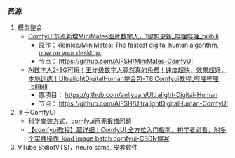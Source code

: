 ### 资源
1. 模型整合
	- [ComfyUI节点新增MiniMates图片数字人，1键包更新\_哔哩哔哩\_bilibili](https://www.bilibili.com/video/BV1GhmbYwEi1/?vd_source=210f497fb44ea7e69210a7e7bbef6096)
		- 原作：[kleinlee/MiniMates: The fastest digital human algorithm, now on your desktop.](https://github.com/kleinlee/MiniMates)
		- 节点： https://github.com/AIFSH/MiniMates-ComfyUI
	- [Ai数字人2-8G可玩！王炸级数字人竟然真的免费！速度超快，效果超好，本地训练！UltralightDigitalHuman整合包-T8 Comfyui教程\_哔哩哔哩\_bilibili](https://www.bilibili.com/video/BV1TSmhYoEbf/?spm_id_from=333.337.search-card.all.click&vd_source=210f497fb44ea7e69210a7e7bbef6096)
		- 原项目： https://github.com/anliyuan/Ultralight-Digital-Human
		- 节点： https://github.com/AIFSH/UltralightDigitalHuman-ComfyUI
2. 关于ComfyUI
	- [科学安装方式，comfyui再无报错问题](https://www.bilibili.com/video/BV1ZPzyYxEM7?spm_id_from=333.788.player.switch&vd_source=210f497fb44ea7e69210a7e7bbef6096&p=2)
	- [【comfyui教程】超详细！ComfyUI 全方位入门指南，初学者必看，附多个实践操作\_load image batch comfyui-CSDN博客](https://blog.csdn.net/2401_84760719/article/details/143687955)
3. VTube Stdio(VTS)，neuro sama, 皮套软件
